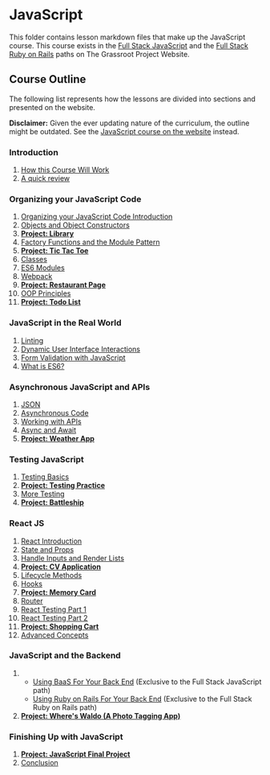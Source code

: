 # JavaScript

This folder contains lesson markdown files that make up the JavaScript course. This course exists in the [Full Stack JavaScript](https://www.theodinproject.com/paths/full-stack-javascript?/) and the [Full Stack Ruby on Rails](https://www.theodinproject.com/paths/full-stack-ruby-on-rails/courses/javascript) paths on The Grassroot Project Website.

## Course Outline

The following list represents how the lessons are divided into sections and presented on the website.

**Disclaimer:** Given the ever updating nature of the curriculum, the outline might be outdated. See the [JavaScript course on the website](https://www.theodinproject.com/paths/full-stack-javascript/courses/javascript) instead.

### Introduction
1. [How this Course Will Work](introduction/how_this_course_will_work.md)
2. [A quick review](introduction/a_quick_review.md)
### Organizing your JavaScript Code
1. [Organizing your JavaScript Code Introduction](organizing_your_javascript_code/organizing_your_javascript_code_introduction.md)
2. [Objects and Object Constructors](organizing_your_javascript_code/objects_and_object_constructors.md)
3. [**Project: Library**](organizing_your_javascript_code/project_library.md)
4. [Factory Functions and the Module Pattern](organizing_your_javascript_code/factory_functions_and_module_pattern.md)
5. [**Project: Tic Tac Toe**](organizing_your_javascript_code/project_tic_tac_toe.md)
6. [Classes](organizing_your_javascript_code/classes.md)
7. [ES6 Modules](organizing_your_javascript_code/es6_modules.md)
8. [Webpack](organizing_your_javascript_code/webpack.md)
9. [**Project: Restaurant Page**](organizing_your_javascript_code/project_restaurant_page.md)
10. [OOP Principles](organizing_your_javascript_code/oop_principles.md)
11. [**Project: Todo List**](organizing_your_javascript_code/project_todo_list.md)
### JavaScript in the Real World
1. [Linting](javascript_in_the_real_world/linting.md)
2. [Dynamic User Interface Interactions](javascript_in_the_real_world/dynamic_user_interface_interactions.md)
3. [Form Validation with JavaScript](javascript_in_the_real_world/form_validation_with_javascript.md)
4. [What is ES6?](javascript_in_the_real_world/what_is_es6.md)
### Asynchronous JavaScript and APIs
1. [JSON](asynchronous_javascript_and_apis/json.md)
2. [Asynchronous Code](asynchronous_javascript_and_apis/asynchronous_code.md)
3. [Working with APIs](asynchronous_javascript_and_apis/working_with_apis.md)
4. [Async and Await](asynchronous_javascript_and_apis/async_and_await.md)
5. [**Project: Weather App**](asynchronous_javascript_and_apis/project_weather_app.md)
### Testing JavaScript
1. [Testing Basics](testing_javascript/testing_basics.md)
2. [**Project: Testing Practice**](testing_javascript/project_testing_practice.md)
3. [More Testing](testing_javascript/more_testing.md)
4. [**Project: Battleship**](testing_javascript/project_battleship.md)
### React JS
1. [React Introduction](react_js/react_introduction.md)
2. [State and Props](react_js/state_and_props.md)
3. [Handle Inputs and Render Lists](react_js/handle_inputs_and_render_lists.md)
4. [**Project: CV Application**](react_js/project_cv_application.md)
5. [Lifecycle Methods](react_js/lifecycle_methods.md)
6. [Hooks](react_js/hooks.md)
7. [**Project: Memory Card**](react_js/project_memory_card.md)
8. [Router](react_js/router.md)
9. [React Testing Part 1](react_js/react_testing_part_one.md)
10. [React Testing Part 2](react_js/react_testing_part_two.md)
11. [**Project: Shopping Cart**](react_js/project_shopping_cart.md)
12. [Advanced Concepts](react_js/advanced_concepts.md)
### JavaScript and the Backend
1. - [Using BaaS For Your Back End](javascript_and_the_backend/using_baas_for_your_backend.md) (Exclusive to the Full Stack JavaScript path)
   - [Using Ruby on Rails For Your Back End](javascript_and_the_backend/using_rails_for_your_backend.md) (Exclusive to the Full Stack Ruby on Rails path)
2. [**Project: Where's Waldo (A Photo Tagging App)**](javascript_and_the_backend/project_wheres_waldo_a_photo_tagging_app.md)
### Finishing Up with JavaScript
1. [**Project: JavaScript Final Project**](finishing_up_with_javascript/project_javascript_final.md)
2. [Conclusion](finishing_up_with_javascript/conclusion.md)
